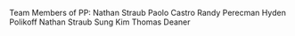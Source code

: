 Team Members of PP:
Nathan Straub
Paolo Castro
Randy Perecman
Hyden Polikoff
Nathan Straub
Sung Kim
Thomas Deaner